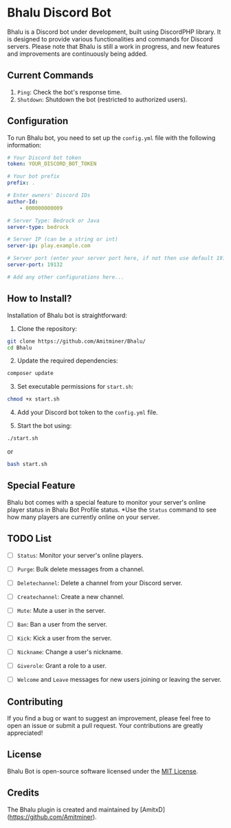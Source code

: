 # Bhalu Discord Bot

Bhalu is a Discord bot under development, built using DiscordPHP library. It is designed to provide various functionalities and commands for Discord servers. Please note that Bhalu is still a work in progress, and new features and improvements are continuously being added.

## Current Commands

1. `Ping`: Check the bot's response time.
2. `Shutdown`: Shutdown the bot (restricted to authorized users).

## Configuration

To run Bhalu bot, you need to set up the `config.yml` file with the following information:

```yaml
# Your Discord bot token
token: YOUR_DISCORD_BOT_TOKEN

# Your bot prefix
prefix: .

# Enter owners' Discord IDs
author-Id:
    - 000000000009

# Server Type: Bedrock or Java
server-type: bedrock

# Server IP (can be a string or int)
server-ip: play.example.com

# Server port (enter your server port here, if not then use default 19132)
server-port: 19132

# Add any other configurations here...
```

## How to Install?

Installation of Bhalu bot is straightforward:

1. Clone the repository:

```bash
git clone https://github.com/Amitminer/Bhalu/
cd Bhalu
```

2. Update the required dependencies:

```bash
composer update
```

3. Set executable permissions for `start.sh`:

```bash
chmod +x start.sh
```

4. Add your Discord bot token to the `config.yml` file.

5. Start the bot using:

```bash
./start.sh
```
or
```bash
bash start.sh
```

## Special Feature

Bhalu bot comes with a special feature to monitor your server's online player status in Bhalu Bot Profile status. *Use the `Status` command to see how many players are currently online on your server.

## TODO List

- [ ] `Status`: Monitor your server's online players.
- [ ] `Purge`: Bulk delete messages from a channel.
- [ ] `Deletechannel`: Delete a channel from your Discord server.
- [ ] `Createchannel`: Create a new channel.
- [ ] `Mute`: Mute a user in the server.
- [ ] `Ban`: Ban a user from the server.
- [ ] `Kick`: Kick a user from the server.
- [ ] `Nickname`: Change a user's nickname.
- [ ] `Giverole`: Grant a role to a user.
- [ ] `Welcome` and `Leave` messages for new users joining or leaving the server.


## Contributing

If you find a bug or want to suggest an improvement, please feel free to open an issue or submit a pull request. Your contributions are greatly appreciated!

## License

Bhalu Bot is open-source software licensed under the [MIT License](LICENSE).

## Credits

The Bhalu plugin is created and maintained by [AmitxD] (https://github.com/Amitminer).
